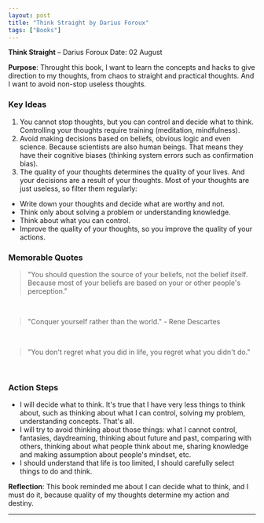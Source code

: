 ```yaml
---
layout: post
title: "Think Straight by Darius Foroux"
tags: ["Books"]
---
```


**Think Straight** – Darius Foroux
Date: 02 August
<br/>

**Purpose**: Throught this book, I want to learn the concepts and hacks to give direction to my thoughts, from chaos to straight and practical thoughts. And I want to avoid non-stop useless thoughts.

### Key Ideas

1. You cannot stop thoughts, but you can control and decide what to think. Controlling your thoughts require training (meditation, mindfulness).
2. Avoid making decisions based on beliefs, obvious logic and even science. Because scientists are also human beings. That means they have their cognitive biases (thinking system errors such as confirmation bias).
3. The quality of your thoughts determines the quality of your lives. And your decisions are a result of your thoughts. Most of your thoughts are just useless, so filter them regularly:
  - Write down your thoughts and decide what are worthy and not.
  - Think only about solving a problem or understanding knowledge.
  - Think about what you can control.
  - Improve the quality of your thoughts, so you improve the quality of your actions.

### Memorable Quotes

> "You should question the source of your beliefs, not the belief itself. Because most of your beliefs are based on your or other people's perception."

<br/>

> "Conquer yourself rather than the world." - Rene Descartes

<br/>

> "You don't regret what you did in life, you regret what you didn't do."
<br/>

### Action Steps

- I will decide what to think. It's true that I have very less things to think about, such as thinking about what I can control, solving my problem, understanding concepts. That's all.
- I will try to avoid thinking about those things: what I cannot control, fantasies, daydreaming, thinking about future and past, comparing with others, thinking about what people think about me, sharing knowledge and making assumption about people's mindset, etc.
- I should understand that life is too limited, I should carefully select things to do and think.

**Reflection**: This book reminded me about I can decide what to think, and I must do it, because quality of my thoughts determine my action and destiny.

---
